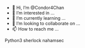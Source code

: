 - 👋 Hi, I’m @Condor4Chan
- 👀 I’m interested in ...
- 🌱 I’m currently learning ...
- 💞️ I’m looking to collaborate on ...
- 📫 How to reach me ...

<!---
Condor4Chan/Condor4Chan is a ✨ special ✨ repository because its `README.md` (this file) appears on your GitHub profile.
You can click the Preview link to take a look at your changes.
--->

Python3 sherlock nahamsec
